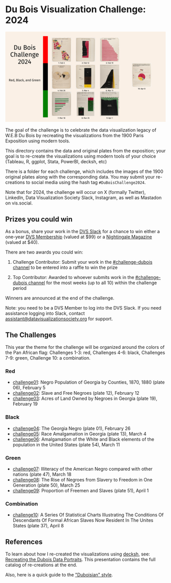 # Du Bois Visualization Challenge: 2024

![challenge2024](plate-list-00001.png)

The goal of the challenge is to celebrate the data visualization legacy of W.E.B Du Bois by recreating the visualizations from the 1900 Paris Exposition using modern tools.

This directory contains the data and original plates from the exposition; your goal is to re-create
the visualizations using modern tools of your choice (Tableau, R, ggplot, Stata, PowerBI, decksh, etc)

There is a folder for each challenge, which includes the images of the 1900 original plates along with the corresponding data. You may submit your re-creations to social media using the hash tag `#DuBoisChallenge2024`.

Note that for 2024, the challenge will occur on X (formally Twitter), LinkedIn, Data Visualization Society Slack, Instagram, as well as Mastadon on vis.social.

## Prizes you could win

As a bonus, share your work in the [DVS Slack](https://www.datavisualizationsociety.org/slack-community?utm_source=github&utm_medium=website&utm_campaign=dubois-challenge-2024) for a chance to win either a one-year [DVS Membership](https://www.datavisualizationsociety.org/membership?utm_source=github&utm_medium=website&utm_campaign=dubois-challenge-2024) (valued at $99) or a [Nightingale Magazine](https://shop.datavisualizationsociety.org/) (valued at $40).

There are two awards you could win:

1. Challenge Contributor: Submit your work in the [#challenge-dubois channel](https://datavizsociety.slack.com/?redir=%2Farchives%2FC04N7FZ1S82%3Fname%3DC04N7FZ1S82) to be entered into a raffle to win the prize

2. Top Contributor: Awarded to whoever submits work in the [#challenge-dubois channel](https://datavizsociety.slack.com/?redir=%2Farchives%2FC04N7FZ1S82%3Fname%3DC04N7FZ1S82) for the most weeks (up to all 10) within the challenge period

Winners are announced at the end of the challenge.

Note: you need to be a DVS Member to log into the DVS Slack. If you need assistance logging into Slack, contact assistant@datavisualizationsociety.org for support.

## The Challenges

This year the theme for the challenge will be organized around the colors of the Pan African flag: Challenges 1-3: red, Challenges 4-6: black, Challenges 7-9: green, Challenge 10: a combination.

### Red

- [challenge01](https://github.com/ajstarks/dubois-data-portraits/tree/master/challenge/2024/challenge01): Negro Population of Georgia by Counties, 1870, 1880 (plate 06), February 5
- [challenge02](https://github.com/ajstarks/dubois-data-portraits/tree/master/challenge/2024/challenge02): Slave and Free Negroes (plate 12), February 12
- [challenge03](https://github.com/ajstarks/dubois-data-portraits/tree/master/challenge/2024/challenge03): Acres of Land Owned by Negroes in Georgia (plate 19), February 19

### Black

- [challenge04](https://github.com/ajstarks/dubois-data-portraits/tree/master/challenge/2024/challenge04): The Georgia Negro (plate 01), February 26
- [challenge05](https://github.com/ajstarks/dubois-data-portraits/tree/master/challenge/2024/challenge05): Race Amalgamation in Georgia (plate 13), March 4
- [challenge06](https://github.com/ajstarks/dubois-data-portraits/tree/master/challenge/2024/challenge06): Amalgamation of the White and Black elements of the population in the United States (plate 54), March 11

### Green

- [challenge07](https://github.com/ajstarks/dubois-data-portraits/tree/master/challenge/2024/challenge07): Illiteracy of the American Negro compared with other nations (plate 47), March 18
- [challenge08](https://github.com/ajstarks/dubois-data-portraits/tree/master/challenge/2024/challenge08): The Rise of Negroes from Slavery to Freedom in One Generation (plate 50), March 25
- [challenge09](https://github.com/ajstarks/dubois-data-portraits/tree/master/challenge/2024/challenge09): Proportion of Freemen and Slaves (plate 51), April 1

### Combination

- [challenge10](https://github.com/ajstarks/dubois-data-portraits/tree/master/challenge/2024/challenge10): A Series Of Statistical Charts Illustrating The Conditions Of Descendants Of Formal African Slaves Now Resident In The Unites States (plate 37), April 8

## References

To learn about how I re-created the visualizations using [decksh](https://speakerdeck.com/ajstarks/decksh-a-little-language-for-decks), see: [Recreating the Dubois Data Portraits](https://speakerdeck.com/ajstarks/recreating-the-dubois-data-portraits). This presentation contains the full catalog of re-creations at the end.

Also, here is a quick guide to the ["Duboisian" style](https://github.com/ajstarks/dubois-data-portraits/blob/master/dubois-style.pdf).

